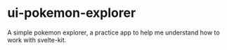 # ui-pokemon-explorer
A simple pokemon explorer, a practice app to help me understand how to work with svelte-kit.
